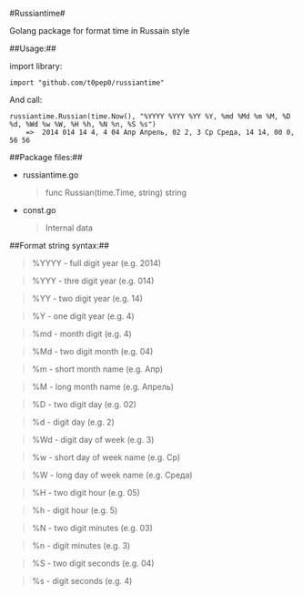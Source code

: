 #Russiantime#

Golang package for format time in Russain style

##Usage:##


import library:

    import "github.com/t0pep0/russiantime"

And call:

    russiantime.Russian(time.Now(), "%YYYY %YYY %YY %Y, %md %Md %m %M, %D %d, %Wd %w %W, %H %h, %N %n, %S %s")
        =>  2014 014 14 4, 4 04 Апр Апрель, 02 2, 3 Ср Среда, 14 14, 00 0, 56 56
        
##Package files:##

* russiantime.go
   
    > func Russian(time.Time, string) string
* const.go
    
    > Internal data


##Format string syntax:##
> %YYYY - full digit year (e.g. 2014)

> %YYY - thre digit year (e.g. 014)

> %YY - two digit year (e.g. 14)

> %Y - one digit year (e.g. 4)

> %md - month digit (e.g. 4)

> %Md - two digit month (e.g. 04)

> %m - short month name (e.g. Апр)

> %M - long month name (e.g. Апрель)

> %D - two digit day (e.g. 02)

> %d - digit day (e.g. 2)

> %Wd - digit day of week (e.g. 3)

> %w - short day of week name (e.g. Ср)

> %W - long day of week name (e.g. Среда)

> %H - two digit hour (e.g. 05)

> %h - digit hour (e.g. 5)

> %N - two digit minutes (e.g. 03)

> %n - digit minutes (e.g. 3)

> %S - two digit seconds (e.g. 04)

> %s - digit seconds (e.g. 4)
